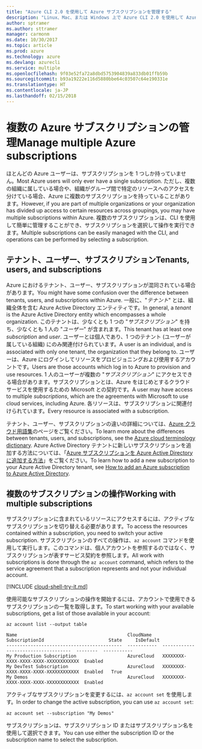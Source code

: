 ```yaml
---
title: "Azure CLI 2.0 を使用して Azure サブスクリプションを管理する"
description: "Linux、Mac、または Windows 上で Azure CLI 2.0 を使用して Azure サブスクリプションを管理します。"
author: sptramer
ms.author: sttramer
manager: carmonm
ms.date: 10/30/2017
ms.topic: article
ms.prod: azure
ms.technology: azure
ms.devlang: azurecli
ms.service: multiple
ms.openlocfilehash: 9f03e52fa72a8dbd5753904839a833db01ffb59b
ms.sourcegitcommit: b93a19222e116d5880bbe64c03507c64e190331e
ms.translationtype: HT
ms.contentlocale: ja-JP
ms.lasthandoff: 02/15/2018
---
```

# <a name="manage-multiple-azure-subscriptions"></a><span data-ttu-id="98fb8-103">複数の Azure サブスクリプションの管理</span><span class="sxs-lookup"><span data-stu-id="98fb8-103">Manage multiple Azure subscriptions</span></span>

<span data-ttu-id="98fb8-104">ほとんどの Azure ユーザーは、サブスクリプションを 1 つしか持っていません。</span><span class="sxs-lookup"><span data-stu-id="98fb8-104">Most Azure users will only ever have a single subscription.</span></span> <span data-ttu-id="98fb8-105">ただし、複数の組織に属している場合や、組織がグループ間で特定のリソースへのアクセスを分けている場合、Azure に複数のサブスクリプションを持っていることがあります。</span><span class="sxs-lookup"><span data-stu-id="98fb8-105">However, if you are part of multiple organizations or your organization has divided up access to certain resources across groupings, you may have multiple subscriptions within Azure.</span></span> <span data-ttu-id="98fb8-106">複数のサブスクリプションは、CLI を使用して簡単に管理することができ、サブスクリプションを選択して操作を実行できます。</span><span class="sxs-lookup"><span data-stu-id="98fb8-106">Multiple subscriptions can be easily managed with the CLI, and operations can be performed by selecting a subscription.</span></span>

## <a name="tenants-users-and-subscriptions"></a><span data-ttu-id="98fb8-107">テナント、ユーザー、サブスクリプション</span><span class="sxs-lookup"><span data-stu-id="98fb8-107">Tenants, users, and subscriptions</span></span>

<span data-ttu-id="98fb8-108">Azure におけるテナント、ユーザー、サブスクリプションが混同されている場合があります。</span><span class="sxs-lookup"><span data-stu-id="98fb8-108">You might have some confusion over the difference between tenants, users, and subscriptions within Azure.</span></span> <span data-ttu-id="98fb8-109">一般に、"_テナント_" とは、組織全体を含む Azure Active Directory エンティティです。</span><span class="sxs-lookup"><span data-stu-id="98fb8-109">In general, a _tenant_ is the Azure Active Directory entity which encompasses a whole organization.</span></span> <span data-ttu-id="98fb8-110">このテナントは、少なくとも 1 つの "_サブスクリプション_" を持ち、少なくとも 1 人の "_ユーザー_" が含まれます。</span><span class="sxs-lookup"><span data-stu-id="98fb8-110">This tenant has at least one _subscription_ and _user_.</span></span> <span data-ttu-id="98fb8-111">ユーザーとは個人であり、1 つのテナント (ユーザーが属している組織) にのみ関連付けられています。</span><span class="sxs-lookup"><span data-stu-id="98fb8-111">A user is an individual, and is associated with only one tenant, the organization that they belong to.</span></span> <span data-ttu-id="98fb8-112">ユーザーは、Azure にログインしてリソースをプロビジョニングおよび使用するアカウントです。</span><span class="sxs-lookup"><span data-stu-id="98fb8-112">Users are those accounts which log in to Azure to provision and use resources.</span></span> <span data-ttu-id="98fb8-113">1 人のユーザーが複数の "_サブスクリプション_" にアクセスできる場合があります。サブスクリプションとは、Azure をはじめとするクラウド サービスを使用するための Microsoft との契約です。</span><span class="sxs-lookup"><span data-stu-id="98fb8-113">A user may have access to multiple _subscriptions_, which are the agreements with Microsoft to use cloud services, including Azure.</span></span> <span data-ttu-id="98fb8-114">各リソースは、サブスクリプションに関連付けられています。</span><span class="sxs-lookup"><span data-stu-id="98fb8-114">Every resource is associated with a subscription.</span></span>

<span data-ttu-id="98fb8-115">テナント、ユーザー、サブスクリプションの違いの詳細については、[Azure クラウド用語集](/azure/azure-glossary-cloud-terminology)のページをご覧ください。</span><span class="sxs-lookup"><span data-stu-id="98fb8-115">To learn more about the differences between tenants, users, and subscriptions, see the [Azure cloud terminology dictionary](/azure/azure-glossary-cloud-terminology).</span></span>
<span data-ttu-id="98fb8-116">Azure Active Directory テナントに新しいサブスクリプションを追加する方法については、「[Azure サブスクリプションを Azure Active Directory に追加する方法](/azure/active-directory/active-directory-how-subscriptions-associated-directory)」をご覧ください。</span><span class="sxs-lookup"><span data-stu-id="98fb8-116">To learn how to add a new subscription to your Azure Active Directory tenant, see [How to add an Azure subscription to Azure Active Directory](/azure/active-directory/active-directory-how-subscriptions-associated-directory).</span></span>

## <a name="working-with-multiple-subscriptions"></a><span data-ttu-id="98fb8-117">複数のサブスクリプションの操作</span><span class="sxs-lookup"><span data-stu-id="98fb8-117">Working with multiple subscriptions</span></span>

<span data-ttu-id="98fb8-118">サブスクリプションに含まれているリソースにアクセスするには、アクティブなサブスクリプションを切り替える必要があります。</span><span class="sxs-lookup"><span data-stu-id="98fb8-118">To access the resources contained within a subscription, you need to switch your active subscription.</span></span> <span data-ttu-id="98fb8-119">サブスクリプションのすべての操作は、`az account` コマンドを使用して実行します。このコマンドは、個人アカウントを参照するのではなく、サブスクリプションが表すサービス契約を参照します。</span><span class="sxs-lookup"><span data-stu-id="98fb8-119">All work with subscriptions is done through the `az account` command, which refers to the service agreement that a subscription represents and not your individual account.</span></span>

[!INCLUDE [cloud-shell-try-it.md](includes/cloud-shell-try-it.md)]

<span data-ttu-id="98fb8-120">使用可能なサブスクリプションの操作を開始するには、アカウントで使用できるサブスクリプションの一覧を取得します。</span><span class="sxs-lookup"><span data-stu-id="98fb8-120">To start working with your available subscriptions, get a list of those available in your account:</span></span>

```azurecli-interactive
az account list --output table
```

```Output
Name                                         CloudName    SubscriptionId                        State     IsDefault
-------------------------------------------  -----------  ------------------------------------  --------  -----------
My Production Subscription                   AzureCloud   XXXXXXXX-XXXX-XXXX-XXXX-XXXXXXXXXXXX  Enabled
My DevTest Subscription                      AzureCloud   XXXXXXXX-XXXX-XXXX-XXXX-XXXXXXXXXXXX  Enabled   True
My Demos                                     AzureCloud   XXXXXXXX-XXXX-XXXX-XXXX-XXXXXXXXXXXX  Enabled
```

<span data-ttu-id="98fb8-121">アクティブなサブスクリプションを変更するには、`az account set` を使用します。</span><span class="sxs-lookup"><span data-stu-id="98fb8-121">In order to change the active subscription, you can use `az account set`:</span></span>

```azurecli-interactive
az account set --subscription "My Demos"
```

<span data-ttu-id="98fb8-122">サブスクリプションは、サブスクリプション ID またはサブスクリプション名を使用して選択できます。</span><span class="sxs-lookup"><span data-stu-id="98fb8-122">You can use either the subscription ID or the subscription name to select the subscription.</span></span>
